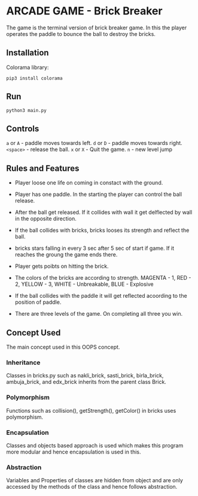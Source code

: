 # ARCADE GAME - Brick Breaker

The game is the terminal version of brick breaker game. In this the player operates the paddle to bounce the ball to destroy the bricks.

## Installation

Colorama library:
```
pip3 install colorama
```
## Run
```
python3 main.py
```

## Controls
`a` or `A` - paddle moves towards left.
`d` or `D` - paddle moves towards right.
`<space>` - release the ball.
`x` or `X` - Quit the game.
`n` - new level jump

## Rules and Features
- Player loose one life on coming in constact with the ground.

- Player has one paddle. In the starting the player can control the ball release.

- After the ball get released. If it collides with wall it get delflected by wall in the opposite direction.

- If the ball collides with bricks, bricks looses its strength and reflect the ball.

- bricks stars falling in every 3 sec after 5 sec of start if game. If it reaches the groung the game ends there.

- Player gets poibts on hitting the brick.

- The colors of the bricks are according to strength. 
MAGENTA - 1, RED - 2, YELLOW - 3, WHITE - Unbreakable, BLUE - Explosive

- If the ball collides with the paddle it will get reflected acoording to the position of paddle.

- There are three levels of the game. On completing all three you win.

## Concept Used

The main concept used in this OOPS concept.

### Inheritance

Classes in bricks.py such as nakli_brick, sasti_brick, birla_brick, ambuja_brick, and edx_brick inherits from the parent class Brick.

### Polymorphism

Functions such as collision(), getStrength(), getColor() in bricks uses polymorphism.

### Encapsulation

Classes and objects based approach is used which makes this program more modular and hence encapsulation is used in this.

### Abstraction

Variables and Properties of classes are hidden from object and are only accessed by the methods of the class and hence follows abstraction.

